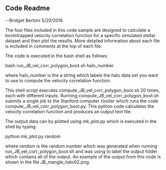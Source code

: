 ## Code Readme
--Bridget Bertoni 5/20/2016


The four files included in this code sample are designed to calculate a bootstrapped velocity correlation function for a specific simulated stellar dataset and then plot the results.  More detailed information about each file is included in comments at the top of each file.


The code is executed in the bash shell as follows:

bash run_JB_vel_corr_polygon_boot.sh halo_number

where halo_number is the a string which labels the halo data set you want to use to compute the velocity correlation function.


This shell script executes compute_JB_vel_corr_polygon_boot.sh 20 times, each with different inputs.  Running compute_JB_vel_corr_polygon_boot.sh submits a single job to the Stanford computer cluster which runs the code compute_JB_vel_corr_polygon_boot.py.  This python code calculates the velocity correlation function and produces an output text file.


The output data can by plotted using mk_plot.py which is executed in the shell by typing:

python mk_plot.py random 

where random is the random number which was generated when running run_JB_vel_corr_polygon_boot.sh and was using to label the output folder which contains all of the output.  An example of the output from this code is shown in the file JB_mangle_halo02.png.
